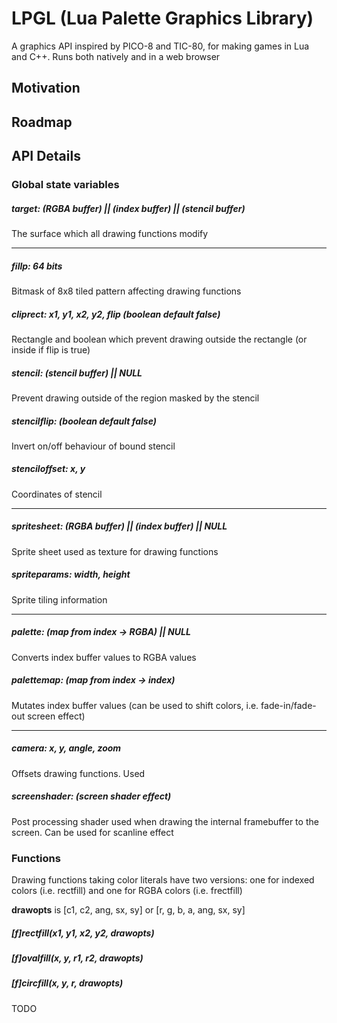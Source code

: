 # LPGL (Lua Palette Graphics Library)
A graphics API inspired by PICO-8 and TIC-80, for making games in Lua and C++. Runs both natively and in a web browser

## Motivation

## Roadmap

## API Details

### Global state variables
##### target: (RGBA buffer) || (index buffer) || (stencil buffer)
The surface which all drawing functions modify

---

##### fillp: 64 bits
Bitmask of 8x8 tiled pattern affecting drawing functions

##### cliprect: x1, y1, x2, y2, flip (boolean default false)
Rectangle and boolean which prevent drawing outside the rectangle (or inside if flip is true)

##### stencil: (stencil buffer) || NULL
Prevent drawing outside of the region masked by the stencil

##### stencilflip: (boolean default false)
Invert on/off behaviour of bound stencil

##### stenciloffset: x, y
Coordinates of stencil

---

##### spritesheet: (RGBA buffer) || (index buffer) || NULL
Sprite sheet used as texture for drawing functions

##### spriteparams: width, height
Sprite tiling information

---

##### palette: (map from index -> RGBA) || NULL
Converts index buffer values to RGBA values

##### palettemap: (map from index -> index)
Mutates index buffer values (can be used to shift colors, i.e. fade-in/fade-out screen effect)

---

##### camera: x, y, angle, zoom
Offsets drawing functions. Used 

##### screenshader: (screen shader effect)
Post processing shader used when drawing the internal framebuffer to the screen. Can be used for scanline effect

### Functions
Drawing functions taking color literals have two versions: one for indexed colors (i.e. rectfill) and one for RGBA colors (i.e. frectfill)

**drawopts** is [c1, c2, ang, sx, sy] or [r, g, b, a, ang, sx, sy]

##### [f]rectfill(x1, y1, x2, y2, drawopts)
##### [f]ovalfill(x, y, r1, r2, drawopts)
##### [f]circfill(x, y, r, drawopts)
TODO
